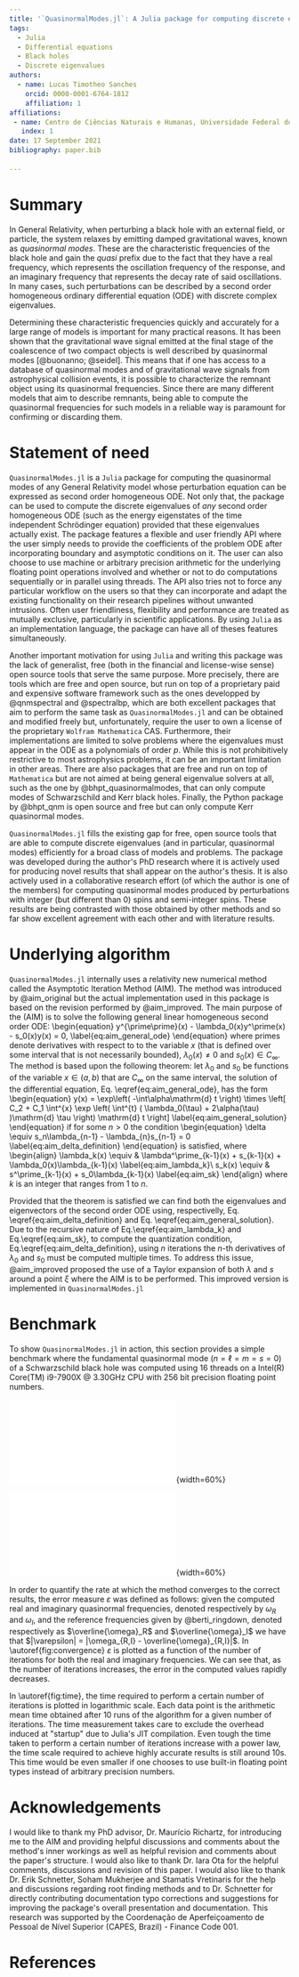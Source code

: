 ```yaml
---
title: '`QuasinormalModes.jl`: A Julia package for computing discrete eigenvalues of second order ODEs'
tags:
  - Julia
  - Differential equations
  - Black holes
  - Discrete eigenvalues
authors:
  - name: Lucas Timotheo Sanches
    orcid: 0000-0001-6764-1812
    affiliation: 1 
affiliations:
 - name: Centro de Ciências Naturais e Humanas, Universidade Federal do ABC (UFABC)
   index: 1
date: 17 September 2021
bibliography: paper.bib

---
```


# Summary

In General Relativity, when perturbing a black hole with an external field, or particle, the system relaxes by emitting damped gravitational waves, known as *quasinormal modes*. These are the characteristic frequencies of the black hole and gain the *quasi* prefix due to the fact that they have a real frequency, which represents the oscillation frequency of the response, and an imaginary frequency that represents the decay rate of said oscillations. In many cases, such perturbations can be described by a second order homogeneous ordinary differential equation (ODE) with discrete complex eigenvalues.

Determining these characteristic frequencies quickly and accurately for a large range of models is important for many practical reasons. It has been shown that the gravitational wave signal emitted at the final stage of the coalescence of two compact objects is well described by quasinormal modes [@buonanno; @seidel]. This means that if one has access to a database of quasinormal modes and of gravitational wave signals from astrophysical collision events, it is possible to characterize the remnant object using its quasinormal frequencies. Since there are many different models that aim to describe remnants, being able to compute the quasinormal frequencies for such models in a reliable way is paramount for confirming or discarding them.

# Statement of need

`QuasinormalModes.jl` is a `Julia` package for computing the quasinormal modes of any General Relativity model whose perturbation equation can be expressed as second order  homogeneous ODE. Not only that, the package can be used to compute the discrete eigenvalues of *any* second order homogeneous ODE (such as the energy eigenstates of the time independent Schrödinger equation) provided that these eigenvalues actually exist. The package features a flexible and user friendly API where the user simply needs to provide the coefficients of the problem ODE after incorporating boundary and asymptotic conditions on it. The user can also choose to use machine or arbitrary precision arithmetic for the underlying floating point operations involved and whether or not to do computations sequentially or in parallel using threads. The API also tries not to force any particular workflow on the users so that they can incorporate and adapt the existing functionality on their research pipelines without unwanted intrusions. Often user friendliness, flexibility and performance are treated as mutually exclusive, particularly in scientific applications. By using `Julia` as an implementation language, the package can have all of theses features simultaneously.

Another important motivation for using `Julia` and writing this package was the lack of generalist, free (both in the financial and license-wise sense) open source tools that serve the same purpose. More precisely, there are tools which are free and open source, but run on top of a proprietary paid and expensive software framework such as the ones developped by @qnmspectral and @spectralbp, which are both excellent packages that aim to perform the same task as `QuasinormalModes.jl` and can be obtained and modified freely but, unfortunately, require the user to own a license of the proprietary `Wolfram Mathematica` CAS. Furthermore, their implementations are limited to solve problems where the eigenvalues must appear in the ODE as a polynomials of order $p$. While this is not prohibitively restrictive to most astrophysics problems, it can be an important limitation in other areas. There are also packages that are free and run on top of `Mathematica` but are not aimed at being general eigenvalue solvers at all, such as the one by @bhpt_quasinormalmodes, that can only compute modes of Schwarzschild and Kerr black holes. Finally, the Python package  by @bhpt_qnm is open source and free but can only compute Kerr quasinormal modes.

`QuasinormalModes.jl` fills the existing gap for free, open source tools that are able to compute discrete eigenvalues (and in particular, quasinormal modes) efficiently for a broad class of models and problems. The package was developed during the author's PhD research where it is actively used for producing novel results that shall appear on the author's thesis. It is also actively used in a collaborative research effort (of which the author is one of the members) for computing quasinormal modes produced by perturbations with integer (but different than 0) spins and semi-integer spins. These results are being contrasted with those obtained by other methods and so far show excellent agreement with each other and with literature results.

# Underlying algorithm

`QuasinormalModes.jl` internally uses a relativity new numerical method called the Asymptotic Iteration Method (AIM). The method was introduced by @aim_original but the actual implementation used in this package is based on the revision performed by @aim_improved. The main purpose of the (AIM) is to solve the following general linear homogeneous second order ODE:
\begin{equation}
    y^{\prime\prime}(x) - \lambda_0(x)y^\prime(x) - s_0(x)y(x) = 0,
    \label{eq:aim_general_ode}
\end{equation}
where primes denote derivatives with respect to to the variable $x$ (that is defined over some interval that is not necessarily bounded), $\lambda_0(x) \neq 0$ and $s_0(x) \in C_\infty$. The method is based upon the following theorem: let $\lambda_0$ and $s_0$ be functions of the variable $x \in (a,b)$ that are $C_\infty$ on the same interval, the solution of the differential equation, Eq. \eqref{eq:aim_general_ode}, has the form
\begin{equation}
    y(x) = \exp\left( -\int\alpha\mathrm{d} t \right) \times \left[ C_2 + C_1 \int^{x} \exp \left( \int^{t} ( \lambda_0(\tau) + 2\alpha(\tau) )\mathrm{d} \tau \right) \mathrm{d} t \right]
    \label{eq:aim_general_solution}
\end{equation}
if for some $n>0$ the condition
\begin{equation}
    \delta \equiv s_n\lambda_{n-1} - \lambda_{n}s_{n-1} = 0
    \label{eq:aim_delta_definition}
\end{equation}
is satisfied, where
\begin{align}
    \lambda_k(x) \equiv & \lambda^\prime_{k-1}(x) + s_{k-1}(x) + \lambda_0(x)\lambda_{k-1}(x) \label{eq:aim_lambda_k}\\
    s_k(x) \equiv & s^\prime_{k-1}(x) + s_0\lambda_{k-1}(x) \label{eq:aim_sk}
\end{align}
where $k$ is an integer that ranges from $1$ to $n$.

Provided that the theorem is satisfied we can find both the eigenvalues and eigenvectors of the second order ODE using, respectivelly, Eq. \eqref{eq:aim_delta_definition} and Eq. \eqref{eq:aim_general_solution}. Due to the recursive nature of Eq.\eqref{eq:aim_lambda_k} and Eq.\eqref{eq:aim_sk}, to compute the quantization condition, Eq.\eqref{eq:aim_delta_definition}, using $n$ iterations the $n$-th derivatives of $\lambda_0$ and $s_0$ must be computed multiple times. To address this issue, @aim_improved proposed the use of a Taylor expansion of both $\lambda$ and $s$ around a point $\xi$ where the AIM is to be performed. This improved version is implemented in `QuasinormalModes.jl`

# Benchmark

To show `QuasinormalModes.jl` in action, this section provides a simple benchmark where the fundamental quasinormal mode ($n=\ell=m=s=0$) of a Schwarzschild black hole was computed using 16 threads on a Intel(R) Core(TM) i9-7900X @ 3.30GHz CPU with 256 bit precision floating point numbers. 

![Error convergence for the fundamental Schwarzschild quasinormal mode as a function of the number of AIM iterations.\label{fig:convergence}](err.pdf){width=60%}

![Time taken to compute the fundamental Schwarzschild quasinormal mode as a function of the number of AIM iterations on a logarithmic scale.\label{fig:time}](perf.pdf){width=60%}

In order to quantify the rate at which the method converges to the correct results, the error measure $\varepsilon$ was defined as follows: given the computed real and imaginary quasinormal frequencies, denoted respectively by $\omega_R$ and $\omega_I$, and the reference frequencies given by @berti_ringdown, denoted respectively as $\overline{\omega}_R$ and $\overline{\omega}_I$ we have that $|\varepsilon| = |\omega_{R,I} - \overline{\omega}_{R,I}|$. In \autoref{fig:convergence} $\varepsilon$ is plotted as a function of the number of iterations for both the real and imaginary frequencies. We can see that, as the number of iterations increases, the error in the computed values rapidly decreases.

In \autoref{fig:time}, the time required to perform a certain number of iterations is plotted in logarithmic scale. Each data point is the arithmetic mean time obtained after 10 runs of the algorithm for a given number of iterations. The time measurement takes care to exclude the overhead induced at "startup" due to Julia's JIT compilation. Even tough the time taken to perform a certain number of iterations increase with a power law, the time scale required to achieve highly accurate results is still around 10s. This time would be even smaller if one chooses to use built-in floating point types instead of arbitrary precision numbers.

# Acknowledgements

I would like to thank my PhD advisor, Dr. Maurício Richartz, for introducing me to the AIM and providing helpful discussions and comments about the method's inner workings as well as helpful revision and comments about the paper's structure. I would also like to thank Dr. Iara Ota for the helpful comments, discussions and revision of this paper. I would also like to thank Dr. Erik Schnetter, Soham Mukherjee and Stamatis Vretinaris for the help and discussions regarding root finding methods and to Dr. Schnetter for directly contributing documentation typo corrections and suggestions for improving the package's overall presentation and documentation. This research was supported by the Coordenação de Aperfeiçoamento de Pessoal de Nível Superior (CAPES, Brazil) - Finance Code 001.

# References
